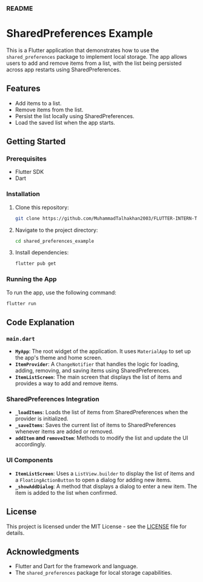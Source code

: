 ### README

# SharedPreferences Example

This is a Flutter application that demonstrates how to use the `shared_preferences` package to implement local storage. The app allows users to add and remove items from a list, with the list being persisted across app restarts using SharedPreferences.

## Features

- Add items to a list.
- Remove items from the list.
- Persist the list locally using SharedPreferences.
- Load the saved list when the app starts.

## Getting Started

### Prerequisites

- Flutter SDK
- Dart

### Installation

1. Clone this repository:

   ```bash
   git clone https://github.com/MuhammadTalhakhan2003/FLUTTER-INTERN-Task5
   ```

2. Navigate to the project directory:

   ```bash
   cd shared_preferences_example
   ```

3. Install dependencies:

   ```bash
   flutter pub get
   ```

### Running the App

To run the app, use the following command:

```bash
flutter run
```

## Code Explanation

### `main.dart`

- **`MyApp`**: The root widget of the application. It uses `MaterialApp` to set up the app's theme and home screen.
- **`ItemProvider`**: A `ChangeNotifier` that handles the logic for loading, adding, removing, and saving items using SharedPreferences.
- **`ItemListScreen`**: The main screen that displays the list of items and provides a way to add and remove items.

### SharedPreferences Integration

- **`_loadItems`**: Loads the list of items from SharedPreferences when the provider is initialized.
- **`_saveItems`**: Saves the current list of items to SharedPreferences whenever items are added or removed.
- **`addItem` and `removeItem`**: Methods to modify the list and update the UI accordingly.

### UI Components

- **`ItemListScreen`**: Uses a `ListView.builder` to display the list of items and a `FloatingActionButton` to open a dialog for adding new items.
- **`_showAddDialog`**: A method that displays a dialog to enter a new item. The item is added to the list when confirmed.

## License

This project is licensed under the MIT License - see the [LICENSE](LICENSE) file for details.

## Acknowledgments

- Flutter and Dart for the framework and language.
- The `shared_preferences` package for local storage capabilities.

